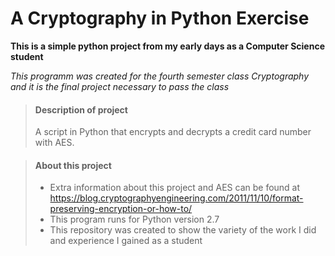 # A Cryptography in Python Exercise

**This is a simple python project from my early days as a Computer Science student**

_This programm was created for the fourth semester class Cryptography 
and it is the final project necessary to pass the class_

> #### Description of project
>
>A script in Python that encrypts and decrypts a credit card number with AES.
>

> #### About this project
>
> - Extra information about this project and AES can be found at https://blog.cryptographyengineering.com/2011/11/10/format-preserving-encryption-or-how-to/
> - This program runs for Python version 2.7
> - This repository was created to show the variety of the work I did and experience I gained as a student
>

